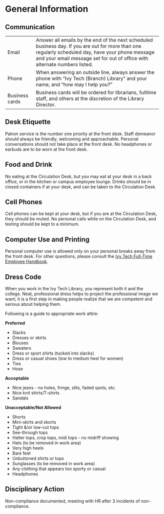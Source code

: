 # General Information

## Communication
| | |
|------|---------------------------------|
| Email | Answer all emails by the end of the next scheduled business day.  If you are out for more than one regularly scheduled day, have your phone message and your email message set for out of office with alternate numbers listed. |
| Phone | When answering an outside line, always answer the phone with “Ivy Tech (Branch) Library” and your name, and “how may I help you?” |
| Business cards | Business cards will be ordered for librarians, fulltime staff, and others at the discretion of the Library Director. |

## Desk Etiquette
Patron service is the number one priority at the front desk.  Staff demeanor should always be friendly, welcoming and approachable. Personal conversations should not take place at the front desk.  No headphones or earbuds are to be worn at the front desk.

## Food and Drink
No eating at the Circulation Desk, but you may eat at your desk in a back office, or in the kitchen or campus employee lounge.  Drinks should be in closed containers if at your desk, and can be taken to the Circulation Desk.  

## Cell Phones
Cell phones can be kept at your desk, but if you are at the Circulation Desk, they should be muted.  No personal calls while on the Circulation Desk, and texting should be kept to a minimum.  

## Computer Use and Printing
Personal computer use is allowed only on your personal breaks away from the front desk.  For other questions, please consult the [Ivy Tech Full-Time Employee Handbook](https://www.ivytech.edu/hr/ft-handbook.html#computerpolicies).

## Dress Code
When you work in the Ivy Tech Library, you represent both it and the college.  Neat, professional dress helps to project the professional image we want; it is a first step in making people realize that we are competent and serious about helping them.  

Following is a guide to appropriate work attire:

**Preferred**
- Slacks
- Dresses or skirts
- Blouses
- Sweaters
- Dress or sport shirts (tucked into slacks)
- Dress or casual shoes (low to medium heel for women)
- Ties
- Hose

**Acceptable**

- Nice jeans - no holes, fringe, slits, faded spots, etc.
- Nice knit shirts/T-shirts
- Sandals

**Unacceptable/Not Allowed**

- Shorts
- Mini-skirts and skorts
- Tight &/or low-cut tops
- See-through tops
- Halter tops, crop tops, midi tops - no midriff showing
- Hats (to be removed in work area)
- Very high heels
- Bare feet
- Unbuttoned shirts or tops
- Sunglasses (to be removed in work area)
- Any clothing that appears too sporty or casual
- Headphones

## Disciplinary Action
Non-compliance documented, meeting with HR after 3 incidents of non-compliance.
